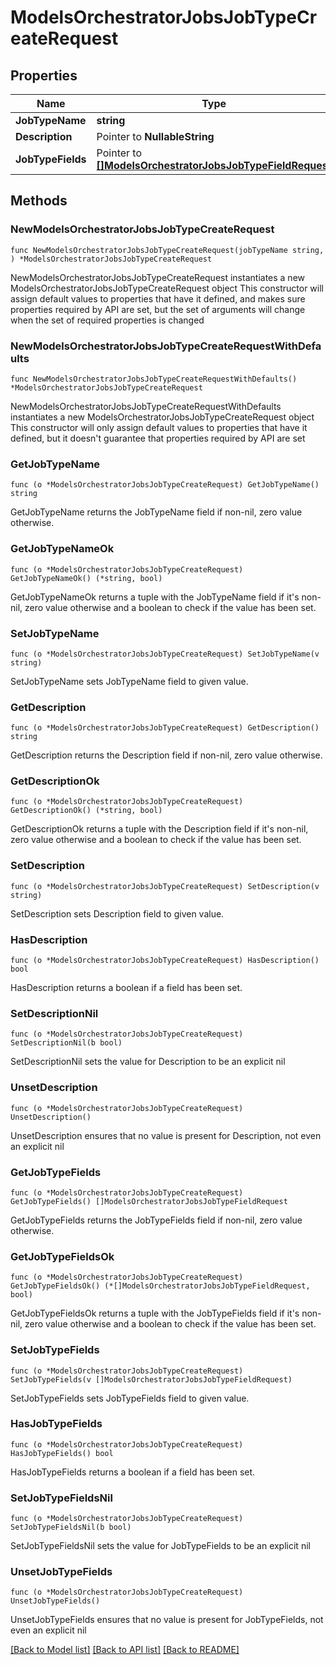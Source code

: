 # ModelsOrchestratorJobsJobTypeCreateRequest

## Properties

Name | Type | Description | Notes
------------ | ------------- | ------------- | -------------
**JobTypeName** | **string** |  | 
**Description** | Pointer to **NullableString** |  | [optional] 
**JobTypeFields** | Pointer to [**[]ModelsOrchestratorJobsJobTypeFieldRequest**](ModelsOrchestratorJobsJobTypeFieldRequest.md) |  | [optional] 

## Methods

### NewModelsOrchestratorJobsJobTypeCreateRequest

`func NewModelsOrchestratorJobsJobTypeCreateRequest(jobTypeName string, ) *ModelsOrchestratorJobsJobTypeCreateRequest`

NewModelsOrchestratorJobsJobTypeCreateRequest instantiates a new ModelsOrchestratorJobsJobTypeCreateRequest object
This constructor will assign default values to properties that have it defined,
and makes sure properties required by API are set, but the set of arguments
will change when the set of required properties is changed

### NewModelsOrchestratorJobsJobTypeCreateRequestWithDefaults

`func NewModelsOrchestratorJobsJobTypeCreateRequestWithDefaults() *ModelsOrchestratorJobsJobTypeCreateRequest`

NewModelsOrchestratorJobsJobTypeCreateRequestWithDefaults instantiates a new ModelsOrchestratorJobsJobTypeCreateRequest object
This constructor will only assign default values to properties that have it defined,
but it doesn't guarantee that properties required by API are set

### GetJobTypeName

`func (o *ModelsOrchestratorJobsJobTypeCreateRequest) GetJobTypeName() string`

GetJobTypeName returns the JobTypeName field if non-nil, zero value otherwise.

### GetJobTypeNameOk

`func (o *ModelsOrchestratorJobsJobTypeCreateRequest) GetJobTypeNameOk() (*string, bool)`

GetJobTypeNameOk returns a tuple with the JobTypeName field if it's non-nil, zero value otherwise
and a boolean to check if the value has been set.

### SetJobTypeName

`func (o *ModelsOrchestratorJobsJobTypeCreateRequest) SetJobTypeName(v string)`

SetJobTypeName sets JobTypeName field to given value.


### GetDescription

`func (o *ModelsOrchestratorJobsJobTypeCreateRequest) GetDescription() string`

GetDescription returns the Description field if non-nil, zero value otherwise.

### GetDescriptionOk

`func (o *ModelsOrchestratorJobsJobTypeCreateRequest) GetDescriptionOk() (*string, bool)`

GetDescriptionOk returns a tuple with the Description field if it's non-nil, zero value otherwise
and a boolean to check if the value has been set.

### SetDescription

`func (o *ModelsOrchestratorJobsJobTypeCreateRequest) SetDescription(v string)`

SetDescription sets Description field to given value.

### HasDescription

`func (o *ModelsOrchestratorJobsJobTypeCreateRequest) HasDescription() bool`

HasDescription returns a boolean if a field has been set.

### SetDescriptionNil

`func (o *ModelsOrchestratorJobsJobTypeCreateRequest) SetDescriptionNil(b bool)`

 SetDescriptionNil sets the value for Description to be an explicit nil

### UnsetDescription
`func (o *ModelsOrchestratorJobsJobTypeCreateRequest) UnsetDescription()`

UnsetDescription ensures that no value is present for Description, not even an explicit nil
### GetJobTypeFields

`func (o *ModelsOrchestratorJobsJobTypeCreateRequest) GetJobTypeFields() []ModelsOrchestratorJobsJobTypeFieldRequest`

GetJobTypeFields returns the JobTypeFields field if non-nil, zero value otherwise.

### GetJobTypeFieldsOk

`func (o *ModelsOrchestratorJobsJobTypeCreateRequest) GetJobTypeFieldsOk() (*[]ModelsOrchestratorJobsJobTypeFieldRequest, bool)`

GetJobTypeFieldsOk returns a tuple with the JobTypeFields field if it's non-nil, zero value otherwise
and a boolean to check if the value has been set.

### SetJobTypeFields

`func (o *ModelsOrchestratorJobsJobTypeCreateRequest) SetJobTypeFields(v []ModelsOrchestratorJobsJobTypeFieldRequest)`

SetJobTypeFields sets JobTypeFields field to given value.

### HasJobTypeFields

`func (o *ModelsOrchestratorJobsJobTypeCreateRequest) HasJobTypeFields() bool`

HasJobTypeFields returns a boolean if a field has been set.

### SetJobTypeFieldsNil

`func (o *ModelsOrchestratorJobsJobTypeCreateRequest) SetJobTypeFieldsNil(b bool)`

 SetJobTypeFieldsNil sets the value for JobTypeFields to be an explicit nil

### UnsetJobTypeFields
`func (o *ModelsOrchestratorJobsJobTypeCreateRequest) UnsetJobTypeFields()`

UnsetJobTypeFields ensures that no value is present for JobTypeFields, not even an explicit nil

[[Back to Model list]](../README.md#documentation-for-models) [[Back to API list]](../README.md#documentation-for-api-endpoints) [[Back to README]](../README.md)


